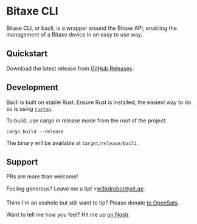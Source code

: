 # Bitaxe CLI

Bitaxe CLI, or bacli, is a wrapper around the Bitaxe API, enabling the management of a Bitaxe
device in an easy to use way.

## Quickstart

Download the latest release from [GitHub Releases](https://github.com/w3irdrobot/ds4432/releases).

## Development

Bacli is built on stable Rust. Ensure Rust is installed; the easiest way to do so is using
[`rustup`](https://rustup.rs/).

To build, use cargo in release mode from the root of the project.

```shell
cargo build --release
```

The binary will be available at `target/release/bacli`.

## Support

PRs are more than welcome!

Feeling generous? Leave me a tip! ⚡️w3irdrobot@vlt.ge.

Think I'm an asshole but still want to tip? Please donate [to OpenSats](https://opensats.org/).

Want to tell me how you feel? Hit me up [on Nostr](https://njump.me/rob@w3ird.tech).
